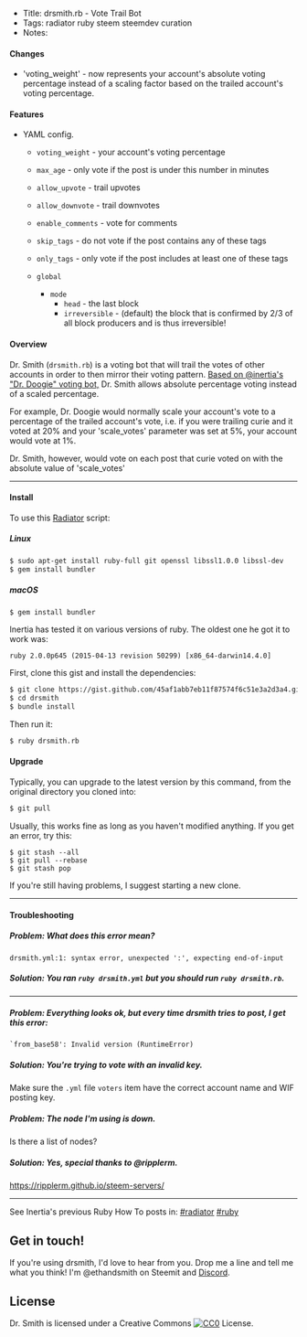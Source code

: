 * Title: drsmith.rb - Vote Trail Bot
* Tags: radiator ruby steem steemdev curation
* Notes:

#### Changes

* 'voting_weight' - now represents your account's absolute voting percentage instead of a scaling factor based on the trailed account's voting percentage.


#### Features

* YAML config.
  * `voting_weight` - your account's voting percentage
  * `max_age` - only vote if the post is under this number in minutes
  * `allow_upvote` - trail upvotes
  * `allow_downvote` - trail downvotes
  * `enable_comments` - vote for comments
  * `skip_tags` - do not vote if the post contains any of these tags
  * `only_tags` - only vote if the post includes at least one of these tags

  * `global`
    * `mode`
      * `head` - the last block
      * `irreversible` - (default) the block that is confirmed by 2/3 of all block producers and is thus irreversible!

#### Overview

Dr. Smith (`drsmith.rb`) is a voting bot that will trail the votes of other accounts in order to then mirror their voting pattern. [Based on @inertia's "Dr. Doogie" voting bot,](https://gist.github.com/inertia186/d57c9bc744f05ada01d173521c01df8a) Dr. Smith allows absolute percentage voting instead of a scaled percentage.

For example, Dr. Doogie would normally scale your account's vote to a percentage of the trailed account's vote, i.e. if you were trailing curie and it voted at 20% and your 'scale_votes' parameter was set at 5%, your account would vote at 1%. 

Dr. Smith, however, would vote on each post that curie voted on with the absolute value of 'scale_votes'

---

#### Install

To use this [Radiator](https://steemit.com/steem/@inertia/radiator-steem-ruby-api-client) script:

##### Linux

```bash
$ sudo apt-get install ruby-full git openssl libssl1.0.0 libssl-dev
$ gem install bundler
```

##### macOS

```bash
$ gem install bundler
```

Inertia has tested it on various versions of ruby.  The oldest one he got it to work was:

`ruby 2.0.0p645 (2015-04-13 revision 50299) [x86_64-darwin14.4.0]`

First, clone this gist and install the dependencies:

```bash
$ git clone https://gist.github.com/45af1abb7eb11f87574f6c51e3a2d3a4.git drsmith
$ cd drsmith
$ bundle install
```

Then run it:

```bash
$ ruby drsmith.rb
```


#### Upgrade

Typically, you can upgrade to the latest version by this command, from the original directory you cloned into:

```bash
$ git pull
```

Usually, this works fine as long as you haven't modified anything.  If you get an error, try this:

```
$ git stash --all
$ git pull --rebase
$ git stash pop
```

If you're still having problems, I suggest starting a new clone.

---

#### Troubleshooting

##### Problem: What does this error mean?

```
drsmith.yml:1: syntax error, unexpected ':', expecting end-of-input
```

##### Solution: You ran `ruby drsmith.yml` but you should run `ruby drsmith.rb`.

---

##### Problem: Everything looks ok, but every time drsmith tries to post, I get this error:

```
`from_base58': Invalid version (RuntimeError)
```

##### Solution: You're trying to vote with an invalid key.

Make sure the `.yml` file `voters` item have the correct account name and WIF posting key.

##### Problem: The node I'm using is down.

Is there a list of nodes?

##### Solution: Yes, special thanks to @ripplerm.

https://ripplerm.github.io/steem-servers/

---

See Inertia's previous Ruby How To posts in: [#radiator](https://steemit.com/created/radiator) [#ruby](https://steemit.com/created/ruby)

## Get in touch!

If you're using drsmith, I'd love to hear from you.  Drop me a line and tell me what you think!  I'm @ethandsmith on Steemit and [Discord](http://discordapp.com).

## License

Dr. Smith is licensed under a Creative Commons [![CC0](http://i.creativecommons.org/p/zero/1.0/80x15.png)](http://creativecommons.org/publicdomain/zero/1.0/) License.
